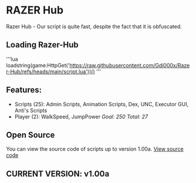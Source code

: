 # RAZER Hub
Razer Hub - Our script is quite fast, despite the fact that it is obfuscated.
## Loading Razer-Hub
'''lua
loadstring(game:HttpGet('https://raw.githubusercontent.com/Gdi000x/Razer-Hub/refs/heads/main/script.lua'))()
'''
## Features:
* Scripts (25):
Admin Scripts, Animation Scripts, Dex, UNC, Executor GUI, Anti's Scripts
* Player (2): WalkSpeed, JumpPower
*Goal: 250*
  *Total: 27*
## Open Source
You can view the source code of scripts up to version 1.00a. [View source code](https://github.com/Gdi000x/Razer-Hub/blob/main/source/1.0a.lua)
## CURRENT VERSION: v1.00a
